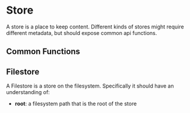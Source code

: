# Store

A store is a place to keep content. Different kinds of stores might require different
metadata, but should expose common api functions.

## Common Functions

## Filestore

A Filestore is a store on the filesystem. Specifically it should have an understanding of:

 - **root**: a filesystem path that is the root of the store

